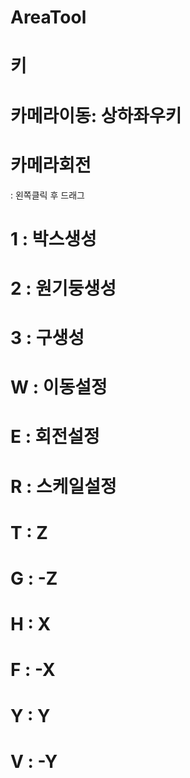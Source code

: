 # AreaTool

# 키
# 카메라이동: 상하좌우키
# 카메라회전
: 왼쪽클릭 후 드래그
# 1 : 박스생성
# 2 : 원기둥생성
# 3 : 구생성
# W : 이동설정
# E : 회전설정
# R : 스케일설정
# T : Z
# G : -Z
# H : X
# F : -X
# Y : Y
# V : -Y
